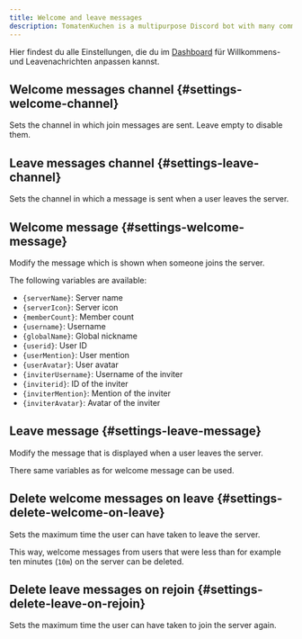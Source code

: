 ```yaml
---
title: Welcome and leave messages
description: TomatenKuchen is a multipurpose Discord bot with many common and innovative features for your server. Explains on how to set up member welcome and leave messages.
---
```


Hier findest du alle Einstellungen, die du im [Dashboard](https://tomatenkuchen.com/dashboard/settings#welcomeChannel) für Willkommens- und Leavenachrichten anpassen kannst.

## Welcome messages channel {#settings-welcome-channel}

Sets the channel in which join messages are sent.
Leave empty to disable them.

## Leave messages channel {#settings-leave-channel}

Sets the channel in which a message is sent when a user leaves the server.

## Welcome message {#settings-welcome-message}

Modify the message which is shown when someone joins the server.

The following variables are available:
- `{serverName}`: Server name
- `{serverIcon}`: Server icon
- `{memberCount}`: Member count
- `{username}`: Username
- `{globalName}`:  Global nickname
- `{userid}`: User ID
- `{userMention}`: User mention
- `{userAvatar}`: User avatar
- `{inviterUsername}`: Username of the inviter
- `{inviterid}`: ID of the inviter
- `{inviterMention}`: Mention of the inviter
- `{inviterAvatar}`: Avatar of the inviter

## Leave message {#settings-leave-message}

Modify the message that is displayed when a user leaves the server.

There same variables as for welcome message can be used.

## Delete welcome messages on leave {#settings-delete-welcome-on-leave}

Sets the maximum time the user can have taken to leave the server.

This way, welcome messages from users that were less than for example ten minutes (`10m`) on the server can be deleted.

## Delete leave messages on rejoin {#settings-delete-leave-on-rejoin}

Sets the maximum time the user can have taken to join the server again.
